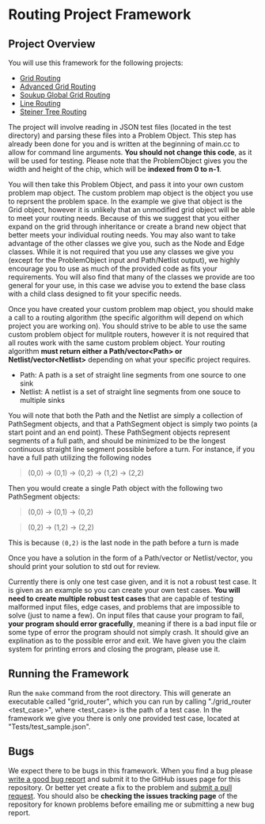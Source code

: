 Routing Project Framework
===============

## Project Overview

You will use this framework for the following projects:

- [Grid Routing](https://github.com/brrcrites/Routing_Framework/wiki/Grid-Routing)
- [Advanced Grid Routing](https://github.com/brrcrites/Routing_Framework/wiki/Advanced-Grid-Routing)
- [Soukup Global Grid Routing](https://github.com/brrcrites/Routing_Framework/wiki/Soukup's-Global-Router)
- [Line Routing](https://github.com/brrcrites/Routing_Framework/wiki/Line-Routing)
- [Steiner Tree Routing](https://github.com/brrcrites/Routing_Framework/wiki/Steiner-Tree-Routing)

The project will involve reading in JSON test files (located in the test directory) and parsing these files into a Problem Object. This step has already been done for you and is written at the beginning of main.cc to allow for command line arguments. **You should not change this code**, as it will be used for testing. Please note that the ProblemObject gives you the width and height of the chip, which will be **indexed from 0 to n-1**.

You will then take this Problem Object, and pass it into your own custom problem map object. The custom problem map object is the object you use to reprsent the problem space. In the example we give that object is the Grid object, however it is unlikely that an unmodified grid object will be able to meet your routing needs. Because of this we suggest that you either expand on the grid through inheritance or create a brand new object that better meets your individual routing needs. You may also want to take advantage of the other classes we give you, such as the Node and Edge classes. While it is not required that you use any classes we give you (except for the ProblemObject input and Path/Netlist output), we highly encourage you to use as much of the provided code as fits your requirements. You will also find that many of the classes we provide are too general for your use, in this case we advise you to extend the base class with a child class designed to fit your specific needs.

Once you have created your custom problem map object, you should make a call to a routing algorithm (the specific algorithm will depend on which project you are working on). You should strive to be able to use the same custom problem object for mulitple routers, however it is not required that all routes work with the same custom problem object. Your routing algorithm **must return either a Path/vector&lt;Path&gt; or Netlist/vector&lt;Netlist&gt;** depending on what your specific project requires. 

- Path: A path is a set of straight line segments from one source to one sink
- Netlist: A netlist is a set of straight line segments from one souce to multiple sinks

You will note that both the Path and the Netlist are simply a collection of PathSegment objects, and that a PathSegment object is simply two points (a start point and an end point). These PathSegment objects represent segments of a full path, and should be minimized to be the longest continuous straight line segment possible before a turn. For instance, if you have a full path utilizing the following nodes

> (0,0) -> (0,1) -> (0,2) -> (1,2) -> (2,2)

Then you would create a single Path object with the following two PathSegment objects:

> (0,0) -> (0,1) -> (0,2)

> (0,2) -> (1,2) -> (2,2)

This is because `(0,2)` is the last node in the path before a turn is made

Once you have a solution in the form of a Path/vector<Path> or Netlist/vector<Netlist>, you should print your solution to std out for review.

Currently there is only one test case given, and it is not a robust test case. It is given as an example so you can create your own test cases. **You will need to create multiple robust test cases** that are capable of testing malformed input files, edge cases, and problems that are impossible to solve (just to name a few). On input files that cause your program to fail, **your program should error gracefully**, meaning if there is a bad input file or some type of error the program should not simply crash. It should give an explination as to the possible error and exit. We have given you the claim system for printing errors and closing the program, please use it.

## Running the Framework

Run the `make` command from the root directory. This will generate an executable called "grid_router", which you can run by calling "./grid_router &lt;test_case&gt;", where &lt;test_case&gt; is the path of a test case. In the framework we give you there is only one provided test case, located at "Tests/test_sample.json".

## Bugs

We expect there to be bugs in this framework. When you find a bug please [write a good bug report](http://www.chiark.greenend.org.uk/~sgtatham/bugs.html) and submit it to the GitHub issues page for this repository. Or better yet create a fix to the problem and [submit a pull request](https://help.github.com/articles/using-pull-requests/). You should also be **checking the issues tracking page** of the repository for known problems before emailing me or submitting a new bug report.

